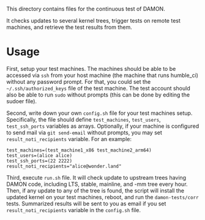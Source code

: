 This directory contains files for the continuous test of DAMON.

It checks updates to several kernel trees, trigger tests on remote test
machines, and retrieve the test results from them.

Usage
=====

First, setup your test machines.  The machines should be able to be accessed
via `ssh` from your host machine (the machine that runs humble_ci) without any
password prompt.  For that, you could set the `~/.ssh/authorized_keys` file of
the test machine.  The test account should also be able to run `sudo` without
prompts (this can be done by editing the sudoer file).

Second, write down your own `config.sh` file for your test machines setup.
Specifically, the file should define `test_machines`, `test_users`,
`test_ssh_ports` variables as arrays.  Optionally, if your machine is
configured to send mail via `git send-email` without prompts, you may set
`result_noti_recipients` variable.  For an example:

    test_machines=(test_machine1_x86 test_machine2_arm64)
    test_users=(alice alice)
    test_ssh_ports=(22 2222)
    result_noti_recipients="alice@wonder.land"

Third, execute `run.sh` file.  It will check update to upstream trees having
DAMON code, including LTS, stable, mainline, and -mm tree every hour.  Then, if
any update to any of the tree is found, the script will install the updated
kernel on your test machines, reboot, and run the `damon-tests/corr` tests.
Summarized results will be sent to you as email if you set
`result_noti_recipients` variable in the `config.sh` file.
